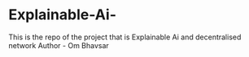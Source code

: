 # Explainable-Ai-
This is the repo of the project that is Explainable Ai and decentralised network 
Author - Om Bhavsar
